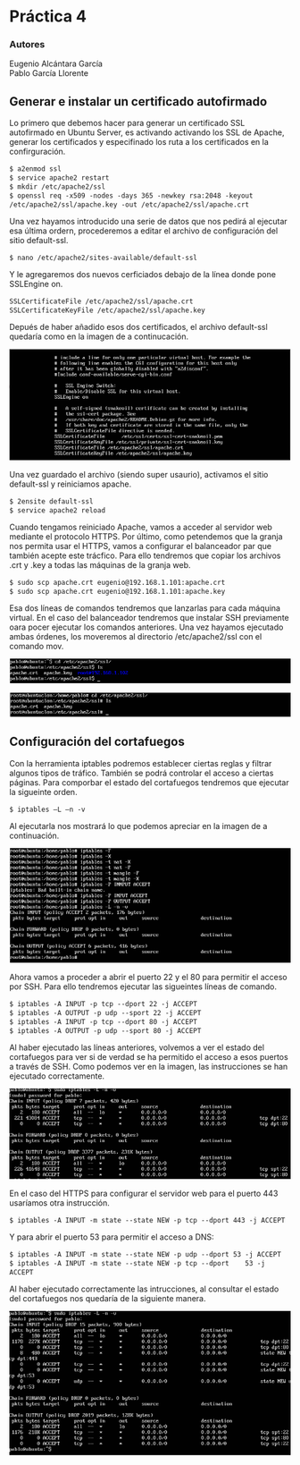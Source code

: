 # Práctica 4
### Autores
Eugenio Alcántara García  
Pablo García Llorente

## Generar e instalar un certificado autofirmado
Lo primero que debemos hacer para generar un certificado SSL autofirmado en Ubuntu Server, es activando activando los SSL de Apache, generar los certificados y especifinado los ruta a los certificados en la confirguración. 

    $ a2enmod ssl
    $ service apache2 restart
    $ mkdir /etc/apache2/ssl
    $ openssl req -x509 -nodes -days 365 -newkey rsa:2048 -keyout /etc/apache2/ssl/apache.key -out /etc/apache2/ssl/apache.crt

Una vez hayamos introducido una serie de datos que nos pedirá al ejecutar esa última ordern, procederemos a editar el archivo de configuración del sitio default-ssl. 

    $ nano /etc/apache2/sites-available/default-ssl
    
Y le agregaremos dos nuevos cerficiados debajo de la línea donde pone SSLEngine on. 
    
    SSLCertificateFile /etc/apache2/ssl/apache.crt 
    SSLCertificateKeyFile /etc/apache2/ssl/apache.key
    
Depués de haber añadido esos dos certificados, el archivo default-ssl quedaría como en la imagen de a continucación. 

![Archivo default-ssl](./imagenes/archivo_default_ssl.PNG)

Una vez guardado el archivo (siendo super usaurio), activamos el sitio default-ssl y reiniciamos apache.
        
    $ 2ensite default-ssl
    $ service apache2 reload
    
Cuando tengamos reiniciado Apache, vamos a acceder al servidor web mediante el protocolo HTTPS. Por último, como petendemos que la granja nos permita usar el HTTPS, vamos a configurar el balanceador par que también acepte este trácfico. Para ello tendremos que copiar los archivos .crt y .key a todas las máquinas de la granja web.  

    $ sudo scp apache.crt eugenio@192.168.1.101:apache.crt 
    $ sudo scp apache.crt eugenio@192.168.1.101:apache.key
    
Esa dos líneas de comandos tendremos que lanzarlas para cada máquina virtual. En el caso del balanceador tendremos que instalar SSH previamente oara pocer ejecutar los comandos anteriores. Una vez hayamos ejecutado ambas órdenes, los moveremos al directorio /etc/apache2/ssl con el comando mov.

![Certificados máquina virtual 1](./imagenes/certificados_M1.PNG)

![Certificados máquina virtual 2](./imagenes/certificados_M2.PNG)

## Configuración del cortafuegos

Con la herramienta iptables podremos establecer ciertas reglas y filtrar algunos tipos de tráfico. También se podrá controlar el acceso a ciertas páginas. Para comporbar el estado del cortafuegos tendremos que ejecutar la sigueinte orden. 

    $ iptables –L –n -v
    
Al ejecutarla nos mostrará lo que podemos apreciar en la imagen de a continuación. 

![iPtable abierto](./imagenes/iptablesAbierto.PNG)

Ahora vamos a proceder a abrir el puerto 22 y el 80 para permitir el acceso por SSH. Para ello tendremos ejecutar las sigueintes líneas de comando.

    $ iptables -A INPUT -p tcp --dport 22 -j ACCEPT 
    $ iptables -A OUTPUT -p udp --sport 22 -j ACCEPT
    $ iptables -A INPUT -p tcp --dport 80 -j ACCEPT 
    $ iptables -A OUTPUT -p udp --sport 80 -j ACCEPT

Al haber ejecutado las líneas anteriores, volvemos a ver el estado del cortafuegos para ver si de verdad se ha permitido el acceso a esos puertos a través de SSH. Como podemos ver en la imagen, las instrucciones se han ejecutado correctamente. 

![iPtables 1](./imagenes/iptables1.PNG)

En el caso del HTTPS para configurar el servidor web para el puerto 443 usaríamos otra instrucción.

    $ iptables -A INPUT -m state --state NEW -p tcp --dport 443 -j ACCEPT

Y para abrir el puerto 53 para permitir el acceso a DNS:

    $ iptables -A INPUT -m state --state NEW -p udp --dport 53 -j ACCEPT 
    $ iptables -A INPUT -m state --state NEW -p tcp --dport    53 -j ACCEPT
    
Al haber ejecutado correctamente las intrucciones, al consultar el estado del cortafuegos nos quedaría de la siguiente manera.

![iPtables 2](./imagenes/iptables2.PNG)


 



